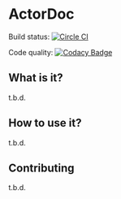 # ActorDoc

Build status: [![Circle CI](https://circleci.com/gh/mthmulders/actordoc/tree/master.svg?style=svg)](https://circleci.com/gh/mthmulders/hyperion/tree/master)

Code quality: [![Codacy Badge](https://api.codacy.com/project/badge/grade/576c9a344e4643ed921c19f2fb0aa5e6)](https://www.codacy.com/app/mthmulders/actordoc)

## What is it?
t.b.d.

## How to use it?
t.b.d.

## Contributing
t.b.d.

